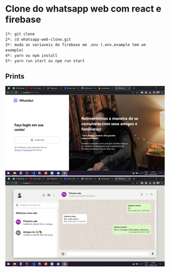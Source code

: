 # Clone do whatsapp web com react e firebase

`1º: git clone `<br/>
`2º: cd whatsapp-web-clone.git`<br/>
`3º: muda as variaveis do firebase em .env (.env.example tem um exemplo)`<br/>
`4º: yarn ou npm install`<br/>
`5º: yarn run start ou npm run start`<br/>

## Prints
<img src="./screenshots/login.png"/><br/>
<img src="./screenshots/chat.png"/><br/>


